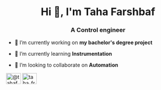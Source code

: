 <h1 align="center">Hi 👋, I'm Taha Farshbaf</h1>
<h3 align="center">A Control engineer</h3>

- 🔭 I’m currently working on **my bachelor's degree project**

- 🌱 I’m currently learning **Instrumentation**

- 👯 I’m looking to collaborate on **Automation**

<p>
<a href="https://medium.com/@tahafarshbaf" target="blank"><img align="center" src="https://raw.githubusercontent.com/rahuldkjain/github-profile-readme-generator/master/src/images/icons/Social/medium.svg" alt="@tahafarshbaf" height="30" width="40" /></a>
<a href="https://www.codechef.com/users/taha_frsh" target="blank"><img align="center" src="https://cdn.jsdelivr.net/npm/simple-icons@3.1.0/icons/codechef.svg" alt="taha_frsh" height="30" width="40" /></a>
</p>
